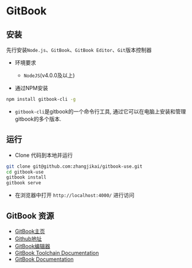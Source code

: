 # GitBook

## 安装
先行安装`Node.js`、`GitBook`、`GitBook Editor`、`Git`版本控制器
- 环境要求
    * `NodeJS`(v4.0.0及以上)

- 通过NPM安装
```bash
npm install gitbook-cli -g
```
- `gitbook-cli`是gitbook的一个命令行工具, 通过它可以在电脑上安装和管理gitbook的多个版本.

## 运行
* Clone 代码到本地并运行
```bash
git clone git@github.com:zhangjikai/gitbook-use.git
cd gitbook-use
gitbook install
gitbook serve
```
* 在浏览器中打开 `http://localhost:4000/` 进行访问


## GitBook 资源

* [GitBook主页](https://www.gitbook.com/)
* [Github地址](https://github.com/GitbookIO/)
* [GitBook编辑器](https://www.gitbook.com/editor/osx)
* [GitBook Toolchain Documentation](http://toolchain.gitbook.com/)
* [GitBook Documentation](http://help.gitbook.com/)
